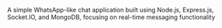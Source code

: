 A simple WhatsApp-like chat application built using Node.js, Express.js, Socket.IO, and MongoDB, focusing on real-time messaging functionality
